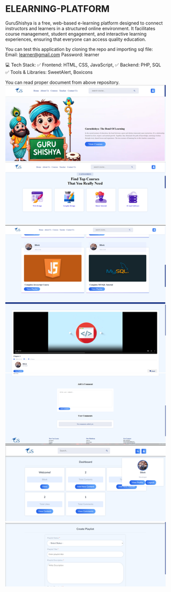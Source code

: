 ﻿# ELEARNING-PLATFORM
GuruShishya is a free, web-based e-learning platform designed to connect instructors and learners in a structured online environment. It facilitates course management, student engagement, and interactive learning experiences, ensuring that everyone can access quality education. 

You can test this application by cloning the repo and importing sql file:
Email: learner@gmail.com
Password: learner



💻 Tech Stack:
✅ Frontend: HTML, CSS, JavaScript,
✅ Backend: PHP, SQL 
✅ Tools & Libraries: SweetAlert, Boxicons

You can read proper document from above repository.
![Home Page](./SCREENSHOTS/1.png)
![Categories Page](./SCREENSHOTS/2.png)
![Course Page](./SCREENSHOTS/3.png)
![Watch Video Page](./SCREENSHOTS/4.png)
![Instructor Dashboard](./SCREENSHOTS/5.png)
![Adding Playlist Page](./SCREENSHOTS/6.png)
![Instructor Profile Page](./SCREENSHOTS/7.png)
